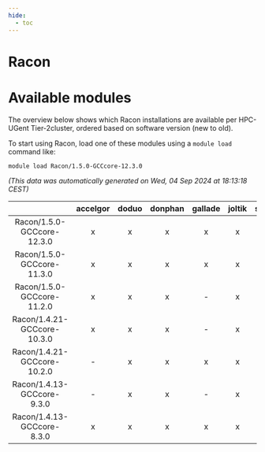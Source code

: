 ```yaml
---
hide:
  - toc
---
```


Racon
=====

# Available modules


The overview below shows which Racon installations are available per HPC-UGent Tier-2cluster, ordered based on software version (new to old).

To start using Racon, load one of these modules using a `module load` command like:

```shell
module load Racon/1.5.0-GCCcore-12.3.0
```

*(This data was automatically generated on Wed, 04 Sep 2024 at 18:13:18 CEST)*  

| |accelgor|doduo|donphan|gallade|joltik|shinx|skitty|
| :---: | :---: | :---: | :---: | :---: | :---: | :---: | :---: |
|Racon/1.5.0-GCCcore-12.3.0|x|x|x|x|x|x|x|
|Racon/1.5.0-GCCcore-11.3.0|x|x|x|x|x|-|x|
|Racon/1.5.0-GCCcore-11.2.0|x|x|x|-|x|-|x|
|Racon/1.4.21-GCCcore-10.3.0|x|x|x|-|x|-|x|
|Racon/1.4.21-GCCcore-10.2.0|-|x|x|x|x|-|x|
|Racon/1.4.13-GCCcore-9.3.0|-|x|x|-|x|-|x|
|Racon/1.4.13-GCCcore-8.3.0|x|x|x|x|x|-|x|
